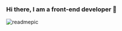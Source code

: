 ### Hi there, I am a front-end developer 👋

![readmepic](https://github.com/ashminarai/ashminarai/assets/85731866/fcf259c0-4c78-43ff-aa19-18b13dadea46)

<!--
**ashminarai/ashminarai** is a ✨ _special_ ✨ repository because its `README.md` (this file) appears on your GitHub profile.

Here are some ideas to get you started:

- 🔭 I’m currently working on ...
- 🌱 I’m currently learning ...
- 👯 I’m looking to collaborate on ...
- 🤔 I’m looking for help with ...
- 💬 Ask me about ...
- 📫 How to reach me: ...
- 😄 Pronouns: ...
- ⚡ Fun fact: ...
-->







